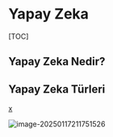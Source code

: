 # Yapay Zeka



[TOC]



## Yapay Zeka Nedir?



## Yapay Zeka Türleri



[x](Asd.md)

![image-20250117211751526](C:\Users\malia\Desktop\AI_Notes\iamges\image-20250117211751526.png)

